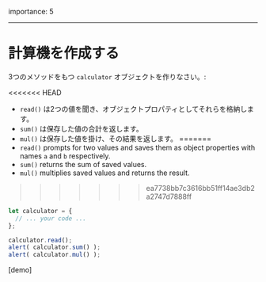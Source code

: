 importance: 5

---

# 計算機を作成する

3つのメソッドをもつ `calculator` オブジェクトを作りなさい。:

<<<<<<< HEAD
- `read()` は2つの値を聞き、オブジェクトプロパティとしてそれらを格納します。
- `sum()` は保存した値の合計を返します。
- `mul()` は保存した値を掛け、その結果を返します。
=======
- `read()` prompts for two values and saves them as object properties with names `a` and `b` respectively.
- `sum()` returns the sum of saved values.
- `mul()` multiplies saved values and returns the result.
>>>>>>> ea7738bb7c3616bb51ff14ae3db2a2747d7888ff

```js
let calculator = {
  // ... your code ...
};

calculator.read();
alert( calculator.sum() );
alert( calculator.mul() );
```

[demo]
